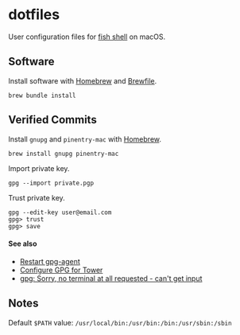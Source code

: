 # dotfiles

User configuration files for [fish shell][fish] on macOS.

[fish]: https://fishshell.com

## Software

Install software with [Homebrew][homebrew] and [Brewfile][brewfile].

```
brew bundle install
```

[homebrew]: https://brew.sh
[brewfile]: ./Brewfile

## Verified Commits

Install `gnupg` and `pinentry-mac` with [Homebrew][homebrew].

```
brew install gnupg pinentry-mac
```

Import private key.

```
gpg --import private.pgp
```

Trust private key.

```
gpg --edit-key user@email.com
gpg> trust
gpg> save
```

#### See also

- [Restart gpg-agent][restart-gpg-agent]
- [Configure GPG for Tower][tower-gpg-key]
- [gpg: Sorry, no terminal at all requested - can't get input][gpg-conf]

[restart-gpg-agent]: https://superuser.com/a/1150399
[tower-gpg-key]: https://www.git-tower.com/help/guides/integration/gpg/mac
[gpg-conf]: https://stackoverflow.com/a/51174117

## Notes

Default `$PATH` value: `/usr/local/bin:/usr/bin:/bin:/usr/sbin:/sbin`